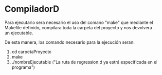 # CompiladorD

Para ejecutarlo sera necesario el uso del comano "make" que mediante el Makefile definido, compilara toda la carpeta del proyecto y nos devolvera un ejecutable.

De esta manera, los comando necesario para la ejecución seran:

1. cd carpetaProyecto
2. make
3. ./nombreEjecutable ("La ruta de regression.d ya estrá especificada en el programa")
